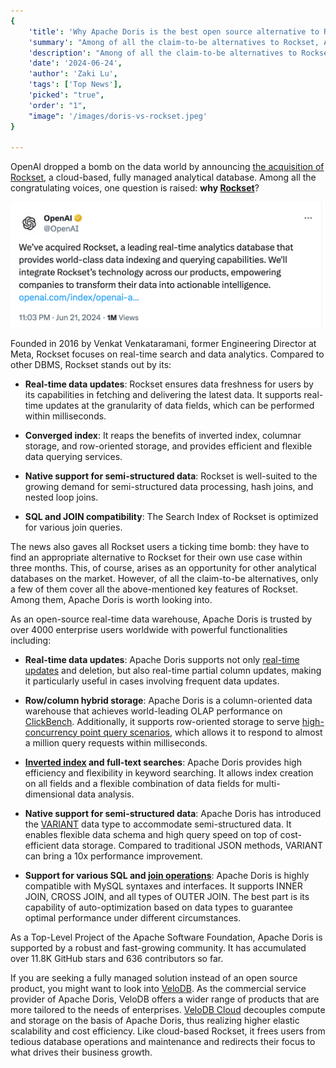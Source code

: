 ```yaml
---
{
    'title': 'Why Apache Doris is the best open source alternative to Rockset',
    'summary': "Among of all the claim-to-be alternatives to Rockset, Apache Doris is one of the few that cover all the key features of Rockset.",
    'description': "Among of all the claim-to-be alternatives to Rockset, Apache Doris is one of the few that cover all the key features of Rockset.",
    'date': '2024-06-24',
    'author': 'Zaki Lu',
    'tags': ['Top News'],
    'picked': "true",
    'order': "1",
    "image": '/images/doris-vs-rockset.jpeg'
}

---
```


<!-- 
Licensed to the Apache Software Foundation (ASF) under one
or more contributor license agreements.  See the NOTICE file
distributed with this work for additional information
regarding copyright ownership.  The ASF licenses this file
to you under the Apache License, Version 2.0 (the
"License"); you may not use this file except in compliance
with the License.  You may obtain a copy of the License at

  http://www.apache.org/licenses/LICENSE-2.0

Unless required by applicable law or agreed to in writing,
software distributed under the License is distributed on an
"AS IS" BASIS, WITHOUT WARRANTIES OR CONDITIONS OF ANY
KIND, either express or implied.  See the License for the
specific language governing permissions and limitations
under the License.
-->

OpenAI dropped a bomb on the data world by announcing [the acquisition of Rockset](https://openai.com/index/openai-acquires-rockset/), a cloud-based, fully managed analytical database. Among all the congratulating voices, one question is raised: **why [Rockset](https://rockset.com)**?

![OpenAI acquisition Rockset](/images/openai-twitter-rockset.png)

Founded in 2016 by Venkat Venkataramani, former Engineering Director at Meta, Rockset focuses on real-time search and data analytics. Compared to other DBMS, Rockset stands out by its:

- **Real-time data updates**: Rockset ensures data freshness for users by its capabilities in fetching and delivering the latest data. It supports real-time updates at the granularity of data fields, which can be performed within milliseconds.

- **Converged index**: It reaps the benefits of inverted index, columnar storage, and row-oriented storage, and provides efficient and flexible data querying services.

- **Native support for semi-structured data**: Rockset is well-suited to the growing demand for semi-structured data processing, hash joins, and nested loop joins.

- **SQL and JOIN compatibility**: The Search Index of Rockset is optimized for various join queries.

The news also gaves all Rockset users a ticking time bomb: they have to find an appropriate alternative to Rockset for their own use case within three months. This, of course, arises as an opportunity for other analytical databases on the market. However, of all the claim-to-be alternatives, only a few of them cover all the above-mentioned key features of Rockset. Among them, Apache Doris is worth looking into.

As an open-source real-time data warehouse, Apache Doris is trusted by over 4000 enterprise users worldwide with powerful functionalities including:

- **Real-time data updates**: Apache Doris supports not only [real-time updates](https://doris.apache.org/docs/table-design/data-model/unique) and deletion, but also real-time partial column updates, making it particularly useful in cases involving frequent data updates.

- **Row/column hybrid storage**: Apache Doris is a column-oriented data warehouse that achieves world-leading OLAP performance on [ClickBench](https://benchmark.clickhouse.com/). Additionally, it supports row-oriented storage to serve [high-concurrency point query scenarios](https://doris.apache.org/docs/query/high-concurrent-point-query/), which allows it to respond to almost a million query requests within milliseconds. 

- **[Inverted index](https://doris.apache.org/docs/table-design/index/inverted-index) and full-text searches**: Apache Doris provides high efficiency and flexibility in keyword searching. It allows index creation on all fields and a flexible combination of data fields for multi-dimensional data analysis.

- **Native support for semi-structured data**: Apache Doris has introduced the [VARIANT](https://doris.apache.org/docs/sql-manual/sql-types/Data-Types/VARIANT) data type to accommodate semi-structured data. It enables flexible data schema and high query speed on top of cost-efficient data storage. Compared to traditional JSON methods, VARIANT can bring a 10x performance improvement.

- **Support for various SQL and [join operations](https://doris.apache.org/docs/query/join-optimization/doris-join-optimization)**: Apache Doris is highly compatible with MySQL syntaxes and interfaces. It supports INNER JOIN, CROSS JOIN, and all types of OUTER JOIN. The best part is its capability of auto-optimization based on data types to guarantee optimal performance under different circumstances.

As a Top-Level Project of the Apache Software Foundation, Apache Doris is supported by a robust and fast-growing community. It has accumulated over 11.8K GitHub stars and 636 contributors so far.

If you are seeking a fully managed solution instead of an open source product, you might want to look into [VeloDB](https://www.velodb.io). As the commercial service provider of Apache Doris, VeloDB offers a wider range of products that are more tailored to the needs of enterprises. [VeloDB Cloud](https://www.velodb.io/cloud) decouples compute and storage on the basis of Apache Doris, thus realizing higher elastic scalability and cost efficiency. Like cloud-based Rockset, it frees users from tedious database operations and maintenance and redirects their focus to what drives their business growth.